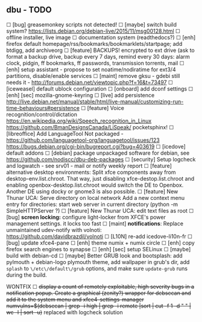 ## dbu - TODO

  ☐ [bug] greasemonkey scripts not detected!
  ☐ [maybe] switch build system?  https://lists.debian.org/debian-live/2015/11/msg00128.html
  ☐ offline installer, live image
  ☐ documentation system (readthedocs?)
  ☐ [enh] firefox default homepage/rss/bookmarks/bookmarklets/startpage; add btdigg, add archiveorg
  ☐ [feature] BACKUPS! encrypted to ext drive (ask to format a backup drive, backup every 7 days, remind every 30 days: alarm clock, pidgin, ff bookmarks, ff passwords, transmission torrents, mail
  ☐ [enh] setup assistant - propose to set noatime/nodiratime for ext3/4 partitions, disable/enable services
  ☐ [maint] remove gksu - gdebi still needs it - http://forums.debian.net/viewtopic.php?f=16&t=73497
  ☐ [iceweasel] default ublock configuration
  ☐ [onboard] add dconf settings
  ☐ [enh] [sec] mozilla-gnome-keyring
  ☐ [live] add persistence http://live.debian.net/manual/stable/html/live-manual/customizing-run-time-behaviours#persistence
  ☐ [feature] Voice recognition/control/dictation
    https://en.wikipedia.org/wiki/Speech_recognition_in_Linux
    https://github.com/BmanDesignsCanada/LiSpeak/
    pocketsphinx!
  ☐ [libreoffice] Add LanguageTool Not packaged - https://github.com/languagetool-org/languagetool/issues/123 https://bugs.debian.org/cgi-bin/bugreport.cgi?bug=403619
  ☐ [icedove] default addons
 ☐ [debian] package unpackaged software for debian, see https://github.com/nodiscc/dbu-deb-packages
  ☐ [security] Setup logcheck and logwatch - see srv01 - mail or notify weekly report
  ☐ [feature] alternative desktop environments: Split xfce components away from desktop-env.list.chroot. That way, just disabling xfce-destop.list.chroot and enabling openbox-desktop.list.chroot would switch the DE to Openbox. Another DE using docky or gnome3 is also possible.
  ☐ [feature] New Thunar UCA: Serve directory on local network Add a new context menu entry for directories: start web server in current directory (python -m SimpleHTTPServer ?)
  ☐ [feature] New Thunar UCA: edit text files as root
  ☐ [bug] **screen locking:** configure light-locker from XFCE's power management settings. it locks too fast
  ☐ [maint] **notifications**: Replace unmaintained udev-notify with volnoti: https://github.com/davidbrazdil/volnoti
  ☐ [L10N] re-add icedove-li10n-fr
  ☐ [bug] update xfce4-pane
  ☐ [enh] theme numix + numix circle
  ☐ [enh] copy firefox search engines to synapse
  ☐ [enh] [sec] setup SELinux
  ☐ [maybe] build with debian-cd
  ☐ [maybe] Better GRUB look and bootsplash: add pylmouth + debian-logo plymouth theme, add wallpaper in grub's dir, add `splash` to `\/etc\/default\/grub` options, and make sure `update-grub` runs during the build.


WONTFIX ☐ ~~display a count of remotely exploitable, high severity bugs in a notification popup. Create a graphical (zenity?) wrapper for debsecan and add it to the system menu and xfce4-settings-manager numvulns=$(debsecan | grep -i high | grep -i remote |sort | cut -f 1 -d " " | wc -l | sort -u)~~ replaced with logcheck solution